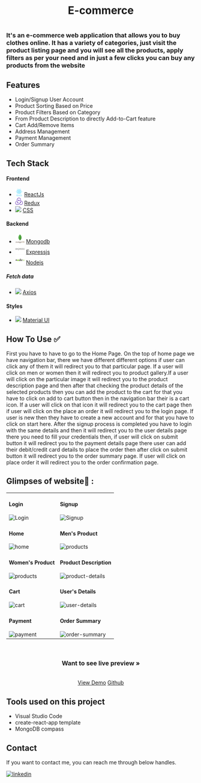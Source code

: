 <h1 align="center"> E-commerce <h1/>  
<h3>It's an e-commerce web application that allows you to buy clothes online. It has a variety of categories, just visit the product listing page and you will see all the products, apply filters as per your need and in just a few clicks you can buy any products from the website</h3>
  
## Features
- Login/Signup User Account
- Product Sorting Based on Price
- Product Filters Based on Category
- From Product Description to directly Add-to-Cart feature
- Cart Add/Remove Items 
- Address Management
- Payment Management
- Order Summary

## Tech Stack

#### **Frontend**

- <img src="https://raw.githubusercontent.com/devicons/devicon/master/icons/react/react-original-wordmark.svg" width=20/> [ReactJs](https://reactjs.org/)
- <img src="https://raw.githubusercontent.com/devicons/devicon/master/icons/redux/redux-original.svg" width=20 /> [Redux](https://redux.js.org)
- <img src="https://cdn-icons-png.flaticon.com/512/732/732190.png" width=20 /> [CSS](https://www.w3schools.com/css/)

#### **Backend**

- <img src="https://raw.githubusercontent.com/devicons/devicon/master/icons/mongodb/mongodb-original-wordmark.svg" width=25 /> [Mongodb](https://www.mongodb.com/)
- <img src="https://raw.githubusercontent.com/devicons/devicon/master/icons/express/express-original-wordmark.svg" width=25 /> [Expressjs](https://expressjs.com/)
- <img src="https://raw.githubusercontent.com/devicons/devicon/master/icons/nodejs/nodejs-original-wordmark.svg" width=25 /> [Nodejs](https://nodejs.org/en/)

##### **Fetch data**

- <img src="https://user-images.githubusercontent.com/96018330/161415528-320c0f5a-9235-4c27-bd78-ce361d4b8ffe.png" width=20 /> [Axios](https://www.npmjs.com/package/axios)

#### **Styles**
- <img src="https://www.pngitem.com/pimgs/m/577-5779757_react-material-ui-logo-hd-png-download.png" width=20 /> [Material UI](https://mui.com/)
  
  
## How To Use ✅

First you have to have to go to the Home Page. On the top of home page we have navigation bar, there we have different different options if user can click any of them it will redirect you to that particular page. If a user will click on men or women then it will redirect you to product gallery.If a user will click on the particular image it will redirect you to the product description page and then after that checking the product details of the selected products then you can add the product to the cart for that you have to click on add to cart button then in the navigation bar their is a cart icon. If a user will click on that icon it will redirect you to the cart page then if user will click on the place an order it will redirect you to the login page. If user is new then they have to create a new account and for that you have to click on start here. After the signup process is completed you have to login with the same details and then it will redirect you to the user details page there you need to fill your credentials then, if user will click on submit button it will redirect you to the payment details page there user can add their debit/credit card details to place the order then after click on submit button it will redirect you to the order summary page. If user will click on place order it will redirect you to the order confirmation page. 
  
  
## Glimpses of website🙈 :


<table>
   <tr>
    <td><h4>Login</h4><img src="https://user-images.githubusercontent.com/87424668/169654412-98b48a31-8c28-45b5-a60e-650b39706a0f.png" alt="Login" /></td>
    <td><h4>Signup</h4><img src="https://user-images.githubusercontent.com/87424668/169654472-1fd077cb-0856-47a4-85a9-c59362fa2db0.png" alt="Signup" /></td>
  </tr>
  <tr>
    <td><h4>Home</h4><img src="https://user-images.githubusercontent.com/87424668/169654156-ab53c7bc-2534-4c52-8a88-0ba4370b3c48.png" alt="home" /></td>
    <td><h4>Men's Product</h4><img src="https://user-images.githubusercontent.com/87424668/169654213-3d3df041-18cd-4681-ba86-fac35d780564.png" alt="products" /></td>
  </tr>
  <tr>
    <td><h4>Women's Product</h4><img src="https://user-images.githubusercontent.com/87424668/169654309-1c805d75-71e2-44e8-990f-b15c7013b26c.png" alt="products" /></td>
    <td><h4>Product Description</h4><img src="https://user-images.githubusercontent.com/87424668/169654359-73a5f0f6-e124-4ad9-81d3-2e566800ea75.png" alt="product-details" /></td>
  </tr>
  <tr>
    <td><h4>Cart</h4><img src="https://user-images.githubusercontent.com/87424668/169654388-f06dc259-d02d-4eae-9286-a659512805db.png" alt="cart" /></td>
    <td><h4>User's Details</h4><img src= "https://user-images.githubusercontent.com/87424668/169654506-a88019ae-dda3-485c-b290-dc2297f9b05e.png" alt="user-details"/></td>
  
  </tr>
  <tr>
    <td><h4>Payment</h4><img src="https://user-images.githubusercontent.com/87424668/169654533-24307004-0663-4888-a204-a7e3208c1764.png" alt="payment" /></td>
    <td><h4>Order Summary</h4><img src="https://user-images.githubusercontent.com/87424668/169654568-824b73af-fd1a-4362-89ea-1cb17884b20f.png" alt="order-summary" /></td>
  </tr>
</table>

<br />
  
 <h3 align="center">Want to see live preview »</h3>
<p align="center"> 
    <br />
    <a target="blank" href="https://e-commerce-lime-theta.vercel.app/">View Demo</a>    
    <a target="blank" href="https://github.com/Ritika11294/E-commerce">Github</a>  
 </p>
  
  
## Tools used on this project

- Visual Studio Code
- create-react-app template
- MongoDB compass
  
  
<h2>Contact</h2>

If you want to contact me, you can reach me through below handles.

[![linkedin](https://img.shields.io/badge/Ritika_Gupta-0077B5?style=for-the-badge&logo=linkedin&logoColor=white)](https://www.linkedin.com/in/ritika-gupta01/)

